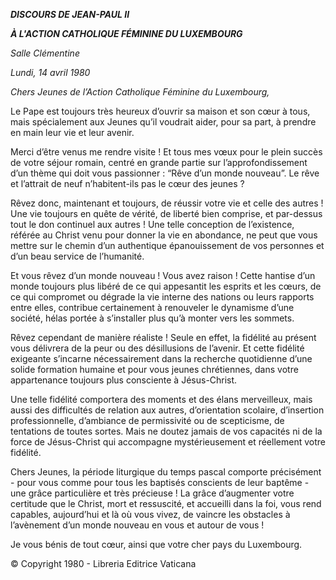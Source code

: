 ***DISCOURS DE JEAN-PAUL II***

***À L'ACTION CATHOLIQUE FÉMININE DU LUXEMBOURG***

*Salle Clémentine*

*Lundi, 14 avril 1980*

*Chers Jeunes de l’Action Catholique Féminine du Luxembourg,*

Le Pape est toujours très heureux d’ouvrir sa maison et son cœur à tous, mais spécialement aux Jeunes qu’il voudrait aider, pour sa part, à prendre en main leur vie et leur avenir.

Merci d’être venus me rendre visite ! Et tous mes vœux pour le plein succès de votre séjour romain, centré en grande partie sur l’approfondissement d’un thème qui doit vous passionner : “Rêve d’un monde nouveau”. Le rêve et l’attrait de neuf n’habitent-ils pas le cœur des jeunes ?

Rêvez donc, maintenant et toujours, de réussir votre vie et celle des autres ! Une vie toujours en quête de vérité, de liberté bien comprise, et par-dessus tout le don continuel aux autres ! Une telle conception de l’existence, référée au Christ venu pour donner la vie en abondance, ne peut que vous mettre sur le chemin d’un authentique épanouissement de vos personnes et d’un beau service de l’humanité.

Et vous rêvez d’un monde nouveau ! Vous avez raison ! Cette hantise d’un monde toujours plus libéré de ce qui appesantit les esprits et les cœurs, de ce qui compromet ou dégrade la vie interne des nations ou leurs rapports entre elles, contribue certainement à renouveler le dynamisme d’une société, hélas portée à s’installer plus qu’à monter vers les sommets.

Rêvez cependant de manière réaliste ! Seule en effet, la fidélité au présent vous délivrera de la peur ou des désillusions de l’avenir. Et cette fidélité exigeante s’incarne nécessairement dans la recherche quotidienne d’une solide formation humaine et pour vous jeunes chrétiennes, dans votre appartenance toujours plus consciente à Jésus-Christ.

Une telle fidélité comportera des moments et des élans merveilleux, mais aussi des difficultés de relation aux autres, d’orientation scolaire, d’insertion professionnelle, d’ambiance de permissivité ou de scepticisme, de tentations de toutes sortes. Mais ne doutez jamais de vos capacités ni de la force de Jésus-Christ qui accompagne mystérieusement et réellement votre fidélité.

Chers Jeunes, la période liturgique du temps pascal comporte précisément - pour vous comme pour tous les baptisés conscients de leur baptême - une grâce particulière et très précieuse ! La grâce d’augmenter votre certitude que le Christ, mort et ressuscité, et accueilli dans la foi, vous rend capables, aujourd’hui et là où vous vivez, de vaincre les obstacles à l’avènement d’un monde nouveau en vous et autour de vous !

Je vous bénis de tout cœur, ainsi que votre cher pays du Luxembourg.

© Copyright 1980 - Libreria Editrice Vaticana